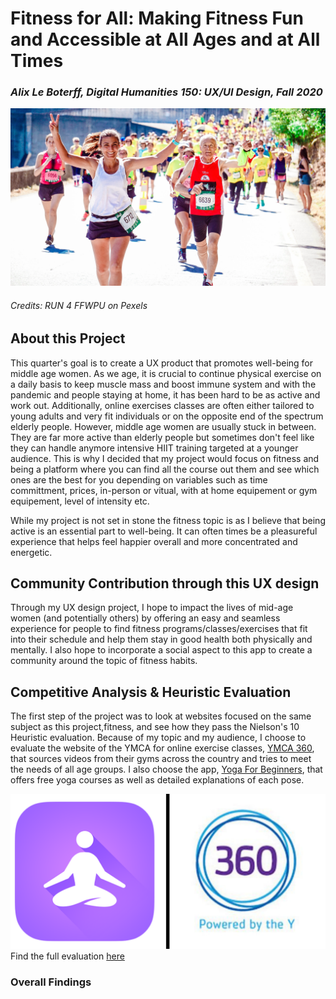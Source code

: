 # Fitness for All: Making Fitness Fun and Accessible at All Ages and at All Times 
### *Alix Le Boterff, Digital Humanities 150: UX/UI Design, Fall 2020*

![people running a marathon](./running.jpg)
###### *Credits: RUN 4 FFWPU on Pexels*

## About this Project
This quarter's goal is to create a UX product that promotes well-being for middle age women. As we age, it is crucial to continue physical exercise on a daily basis to keep muscle mass and boost immune system and with the pandemic and people staying at home, it has been hard to be as active and work out. Additionally, online exercises classes are often either tailored to young adults and very fit individuals or on the opposite end of the spectrum elderly people. However, middle age women are usually stuck in between. They are far more active than elderly people but sometimes don't feel like they can handle anymore intensive HIIT training targeted at a younger audience. This is why I decided that my project would focus on fitness and being a platform where you can find all the course out them and see which ones are the best for you depending on variables such as time committment, prices, in-person or vitual, with at home equipement or gym equipement, level of intensity etc. 

While my project is not set in stone the fitness topic is as I believe that being active is an essential part to well-being. It can often times be a pleasureful experience that helps feel happier overall and more concentrated and energetic. 

## Community Contribution through this UX design

Through my UX design project, I hope to impact the lives of mid-age women (and potentially others) by offering an easy and seamless experience for people to find fitness programs/classes/exercises that fit into their schedule and help them stay in good health both physically and mentally. I also hope to incorporate a social aspect to this app to create a community around the topic of fitness habits. 

## Competitive Analysis & Heuristic Evaluation

The first step of the project was to look at websites focused on the same subject as this project,fitness, and see how they pass the Nielson's 10 Heuristic evaluation. Because of my topic and my audience, I choose to evaluate the website of the YMCA for online exercise classes, [YMCA 360](https://ymca360.org/on-demand), that sources videos from their gyms across the country and tries to meet the needs of all age groups. I also choose the app, [Yoga For Beginners](https://apps.apple.com/us/app/yoga-for-beginners-mind-body/id1382141225), that offers free yoga courses as well as detailed explanations of each pose. 

![competitors used for heuristic evaluation](./competitors.png)
Find the full evaluation [here](assignment1/heuristicevaluation.md)

### Overall Findings

